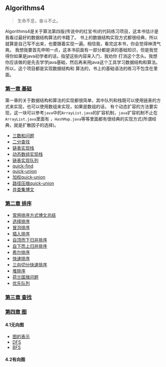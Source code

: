 ## Algorithms4
> 生命不息，奋斗不止。

Algorithms4是关于算法第四版(传说中的红宝书)的代码练习项目，这本书估计是我看过最好的数据结构算法的书籍了。
书上的数据结构实现方式都很经典，所以就算是自己写不出来，也要跟着实现一遍。相信我，看完这本书，你会觉得神清气爽。
我想我要首先申明一点，这本书前面有一部分都是讲的基础知识，但是我觉得你如果是java初学者的话，指望这些内容来入门，我劝你
打消这个念头。我想你应该做的是先去学学java基础，然后再来用java这个工具学习数据结构和算法。所以，这个项目都是实现数据结构和
算法的，书上的基础语法的练习不包含在里面。

### [第一章 基础](https://github.com/StormMaybin/algorithms4/tree/master/src/main/java/me/stormma/chapter1)
第一章的关于数据结构和算法的实现都很简单，其中队列和栈既可以使用链表的方式来实现，也可以使用数组来实现，如果是数组的话，
有个动态扩容的方法要实现，这一块可以参考`java`中的`ArrayList.java`的扩容机制，`java`扩容机制不止在`ArrayList.java`里面有
，`HashMap.java`等等里面都有很经典的实现方式(所谓经典，就是扩散因子的选择)。

- [三数和问题](https://github.com/StormMaybin/algorithms4/blob/master/src/main/java/me/stormma/chapter1/ThreeSumFast.java)
- [二分查找](https://github.com/StormMaybin/algorithms4/blob/master/src/main/java/me/stormma/chapter1/BinarySearch.java)
- [链表实现栈](https://github.com/StormMaybin/algorithms4/blob/master/src/main/java/me/stormma/chapter1/Stack.java)
- [动态数组实现栈](https://github.com/StormMaybin/algorithms4/blob/master/src/main/java/me/stormma/chapter1/ResizeArrayStack.java)
- [链表实现队列](https://github.com/StormMaybin/algorithms4/blob/master/src/main/java/me/stormma/chapter1/Queue.java)
- [quick-find](https://github.com/StormMaybin/algorithms4/blob/master/src/main/java/me/stormma/chapter1/uf/QuickFind.java)
- [quick-union](https://github.com/StormMaybin/algorithms4/blob/master/src/main/java/me/stormma/chapter1/uf/QuickUnion.java)
- [加权quick-union](https://github.com/StormMaybin/algorithms4/blob/master/src/main/java/me/stormma/chapter1/uf/WeightedQuickUnion.java)
- [路径压缩quick-union](https://github.com/StormMaybin/algorithms4/blob/master/src/main/java/me/stormma/chapter1/uf/PathCompressionWeightedQuickUnion.java)
- [并查集博文](http://blog.csdn.net/strommaybin/article/details/52523149)
### [第二章 排序](https://github.com/StormMaybin/algorithms4/tree/master/src/main/java/me/stormma/chapter2)
- [常用排序方式博文总结]()
- [选择排序](https://github.com/StormMaybin/algorithms4/tree/master/src/main/java/me/stormma/chapter2/sort/SelectSort.java)
- [冒泡排序](https://github.com/StormMaybin/algorithms4/tree/master/src/main/java/me/stormma/chapter2/sort/BubbleSort.java)
- [插入排序](https://github.com/StormMaybin/algorithms4/tree/master/src/main/java/me/stormma/chapter2/sort/InsertSort.java)
- [自顶而下归并排序](https://github.com/StormMaybin/algorithms4/tree/master/src/main/java/me/stormma/chapter2/sort/MergeSortTD.java)
- [自下而上归并排序](https://github.com/StormMaybin/algorithms4/tree/master/src/main/java/me/stormma/chapter2/sort/MergeSortBU.java)
- [希尔排序](https://github.com/StormMaybin/algorithms4/tree/master/src/main/java/me/stormma/chapter2/sort/ShellSort.java)
- [快速排序](https://github.com/StormMaybin/algorithms4/tree/master/src/main/java/me/stormma/chapter2/sort/QuickSort.java)
- [三向切分快速排序](https://github.com/StormMaybin/algorithms4/tree/master/src/main/java/me/stormma/chapter2/sort/QuickSort3Way.java)
- [堆排序](https://github.com/StormMaybin/algorithms4/tree/master/src/main/java/me/stormma/chapter2/sort/HeapSort.java)
- [荷兰国旗问题](https://github.com/StormMaybin/algorithms4/tree/master/src/main/java/me/stormma/chapter2/SortColors.java)
- [优先队列](https://github.com/StormMaybin/algorithms4/tree/master/src/main/java/me/stormma/chapter2/PriorityQueue.java)

### [第三章 查找](https://github.com/StormMaybin/algorithms4/tree/master/src/main/java/me/stormma/chapter3)


### [第四章 图](https://github.com/StormMaybin/algorithms4/tree/master/src/main/java/me/stormma/chapter4)
#### 4.1无向图
- [图的表示](https://github.com/StormMaybin/algorithms4/tree/master/src/main/java/me/stormma/chapter4/section4_1/Graph.java)
- [DFS](https://github.com/StormMaybin/algorithms4/tree/master/src/main/java/me/stormma/chapter4/section4_1/DepthFirstSearch.java)
- [BFS](https://github.com/StormMaybin/algorithms4/tree/master/src/main/java/me/stormma/chapter4/section4_1/BreadFirstSearch.java)
#### 4.2有向图